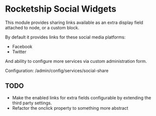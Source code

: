 # Rocketship Social Widgets 

This module provides sharing links available as an extra display field attached to node, or a custom block. 

By default it provides links for these social media platforms: 
* Facebook 
* Twitter

And ability to configure more services via custom administration form.

Configuration: /admin/config/services/social-share

## TODO

* Make the enabled links for extra fields configurable by extending the third party settings.
* Refactor the onclick property to something more abstract
